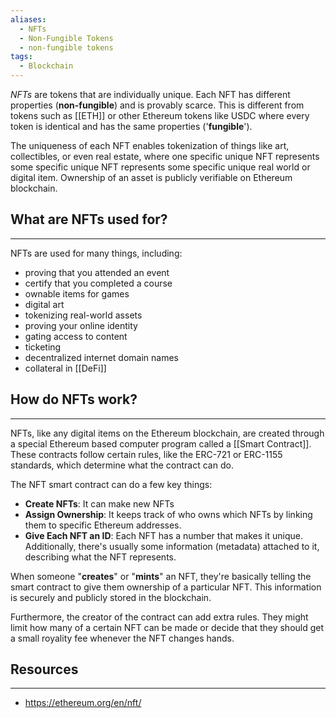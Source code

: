 ```yaml
---
aliases:
  - NFTs
  - Non-Fungible Tokens
  - non-fungible tokens
tags:
  - Blockchain
---
```


_NFTs_ are tokens that are individually unique. Each NFT has different properties (__non-fungible__) and is provably scarce. This is different from tokens such as [[ETH]] or other Ethereum tokens like USDC where every token is identical and has the same properties ('__fungible__').

The uniqueness of each NFT enables tokenization of things like art, collectibles, or even real estate, where one specific unique NFT represents some specific unique NFT represents some specific unique real world or digital item. Ownership of an asset is publicly verifiable on Ethereum blockchain.

## What are NFTs used for?
---
NFTs are used for many things, including:
- proving that you attended an event
- certify that you completed a course
- ownable items for games
- digital art
- tokenizing real-world assets
- proving your online identity
- gating access to content
- ticketing
- decentralized internet domain names
- collateral in [[DeFi]]

## How do NFTs work?
---
NFTs, like any digital items on the Ethereum blockchain, are created through a special Ethereum based computer program called a [[Smart Contract]]. These contracts follow certain rules, like the ERC-721 or ERC-1155 standards, which determine what the contract can do.

The NFT smart contract can do a few key things:
- __Create NFTs__: It can make new NFTs
- __Assign Ownership__: It keeps track of who owns which NFTs by linking them to specific Ethereum addresses.
- __Give Each NFT an ID__: Each NFT has a number that makes it unique. Additionally, there's usually some information (metadata) attached to it, describing what the NFT represents.

When someone "__creates__" or "__mints__" an NFT, they're basically telling the smart contract to give them ownership of a particular NFT. This information is securely and publicly stored in the blockchain.

Furthermore, the creator of the contract can add extra rules. They might limit how many of a certain NFT can be made or decide that they should get a small royality fee whenever the NFT changes hands.

## Resources
---
- https://ethereum.org/en/nft/